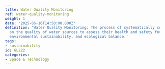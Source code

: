 ```yaml
---
title: Water Quality Monitoring
ref: water-quality-monitoring
weight: 1
date: '2025-06-16T14:50:00.000Z'
definition: 'Water Quality Monitoring: The process of systematically collecting data
  on the quality of water sources to assess their health and safety for human consumption,
  environmental sustainability, and ecological balance.'
tags:
- sustainability
id: GL222
categories:
- Space & Technology
---
```


